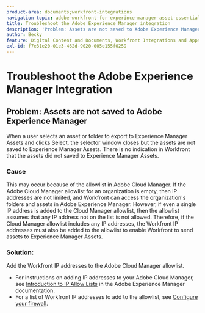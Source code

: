 ```yaml
---
product-area: documents;workfront-integrations
navigation-topic: adobe-workfront-for-experince-manager-asset-essentials
title: Troubleshoot the Adobe Experience Manager integration
description: 'Problem: Assets are not saved to Adobe Experience Manager'
author: Becky
feature: Digital Content and Documents, Workfront Integrations and Apps
exl-id: f7e31e20-01e3-462d-9020-005e155f0259
---
```

# Troubleshoot the Adobe Experience Manager Integration

## Problem: Assets are not saved to Adobe Experience Manager

When a user selects an asset or folder to export to Experience Manager Assets and clicks Select, the selector window closes but the assets are not saved to Experience Manager Assets. There is no indication in Workfront that the assets did not saved to Experience Manager Assets.

### Cause

This may occur because of the allowlist in Adobe Cloud Manager. If the Adobe Cloud Manager allowlist for an organization is empty, then IP addresses are not limited, and Workfront can access the organization's folders and assets in Adobe Experience Manager. However, if even a single IP address is added to the Cloud Manager allowlist, then the allowlist assumes that any IP address not on the list is not allowed. Therefore, if the Cloud Manager allowlist includes any IP addresses, the Workfront IP addresses must also be added to the allowlist to enable Workfront to send assets to Experience Manager Assets.

### Solution:

Add the Workfront IP addresses to the Adobe Cloud Manager allowlist.

* For instructions on adding IP addresses to your Adobe Cloud Manager, see [Introduction to IP Allow Lists](https://experienceleague.adobe.com/docs/experience-manager-cloud-service/content/implementing/using-cloud-manager/ip-allow-lists/introduction.html?lang=en) in the Adobe Experience Manager documentation.
* For a list of Workfront IP addresses to add to the allowlist, see [Configure your firewall](/help/quicksilver/administration-and-setup/get-started-wf-administration/configure-your-firewall.md).
